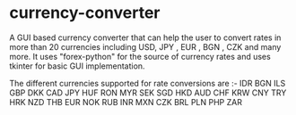# currency-converter
A GUI based currency converter that can help the user to convert rates in more than 20 currencies including USD, JPY , EUR , BGN , CZK and many more. It uses "forex-python" for the source of currency rates and uses tkinter for basic GUI implementation.

The different currencies supported for rate conversions are :- 
IDR
BGN 
ILS
GBP
DKK
CAD
JPY
HUF
RON
MYR
SEK
SGD
HKD
AUD
CHF
KRW
CNY
TRY
HRK
NZD
THB
EUR
NOK
RUB
INR
MXN
CZK
BRL
PLN
PHP
ZAR
